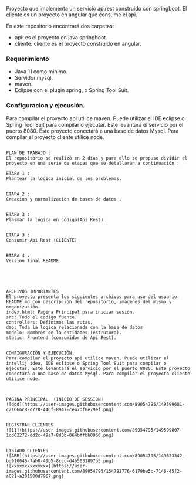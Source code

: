 Proyecto que implementa un servicio apirest construido con springboot. El cliente es un proyecto en angular que consume el api.

En este repositorio encontrará dos carpetas: 
* api: es el proyecto en java springboot.
* cliente: cliente es el proyecto construido en angular.

### Requerimiento
* Java 11 como minimo.
* Servidor mysql.
* maven.
* Eclipse con el plugin spring, o Spring Tool Suit.


### Configuracion y ejecusión.
Para compilar el proyecto api utilice maven. Puede utilizar el IDE eclipse o Spring Tool Suit para compilar o ejecutar. Este levantará el servicio por el puerto 8080. Este proyecto conectará a una base de datos Mysql.
Para compilar el proyecto cliente utilice node.


```

PLAN DE TRABAJO :
El repositorio se realizó en 2 días y para ello se propuso dividir el proyecto en una serie de etapas que se detallarán a continuación :

ETAPA 1 :
Plantear la lógica inicial de los problemas.


ETAPA 2 :
Creacion y normalizacion de bases de datos .


ETAPA 3 :
Plasmar la lógica en código(Api Rest) .


ETAPA 3 :
Consumir Api Rest (CLIENTE)


ETAPA 4 :
Versión final README.





ARCHIVOS IMPORTANTES
El proyecto presenta los siguientes archivos para uso del usuario:
README.md con descripción del repositorio, imagenes del mismo y organización.
index.html: Pagina Principal para iniciar sesión.
src: Todo el codigo fuente.
controllers: Definimos las rutas.
dao: Toda la logica relacionada con la base de datos
modelo: Nombres de la entidades (estrutura).
static: Frontend (consumidor de Api Rest).


CONFIGURACIÓN Y EJECUCIÓN.
Para compilar el proyecto api utilice maven. Puede utilizar el intellij idea, IDE eclipse o Spring Tool Suit para compilar o ejecutar. Este levantará el servicio por el puerto 8080. Este proyecto conectará a una base de datos Mysql. Para compilar el proyecto cliente utilice node.



PAGINA PRINCIPAL  (INICIO DE SESSION)
![ddd](https://user-images.githubusercontent.com/89054795/149599681-c21666c8-d778-446f-8947-ce47df0e79ef.png)


REGISTRAR CLIENTES
![11](https://user-images.githubusercontent.com/89054795/149599807-1cd62272-dd2c-49a7-8d3b-064bffbb0960.png)


LISTADO CLIENTES
![ARR](https://user-images.githubusercontent.com/89054795/149623342-bd910046-7ab8-49b5-8ccc-d4b5031897b5.png)
![xxxxxxxxxxxxxx](https://user-images.githubusercontent.com/89054795/154792776-6179ba5c-7146-45f2-a021-a201580d7967.png)




